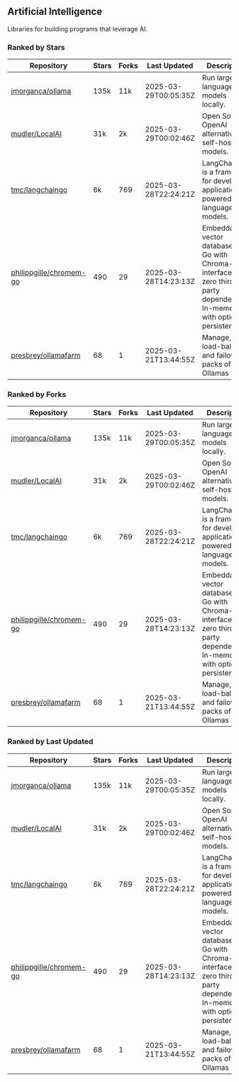 ## Artificial Intelligence

Libraries for building programs that leverage AI.

### Ranked by Stars

| Repository | Stars | Forks | Last Updated | Description | 
|------------|-------|-------|--------------|-------------|
| [jmorganca/ollama](https://github.com/jmorganca/ollama) | 135k | 11k | 2025-03-29T00:05:35Z |  Run large language models locally. |
| [mudler/LocalAI](https://github.com/mudler/LocalAI) | 31k | 2k | 2025-03-29T00:02:46Z |  Open Source OpenAI alternative, self-host AI models. |
| [tmc/langchaingo](https://github.com/tmc/langchaingo) | 6k | 769 | 2025-03-28T22:24:21Z |  LangChainGo is a framework for developing applications powered by language models. |
| [philippgille/chromem-go](https://github.com/philippgille/chromem-go) | 490 | 29 | 2025-03-28T14:23:13Z |  Embeddable vector database for Go with Chroma-like interface and zero third-party dependencies. In-memory with optional persistence. |
| [presbrey/ollamafarm](https://github.com/presbrey/ollamafarm) | 68 | 1 | 2025-03-21T13:44:55Z |  Manage, load-balance, and failover packs of Ollamas |

### Ranked by Forks

| Repository | Stars | Forks | Last Updated | Description | 
|------------|-------|-------|--------------|-------------|
| [jmorganca/ollama](https://github.com/jmorganca/ollama) | 135k | 11k | 2025-03-29T00:05:35Z |  Run large language models locally. |
| [mudler/LocalAI](https://github.com/mudler/LocalAI) | 31k | 2k | 2025-03-29T00:02:46Z |  Open Source OpenAI alternative, self-host AI models. |
| [tmc/langchaingo](https://github.com/tmc/langchaingo) | 6k | 769 | 2025-03-28T22:24:21Z |  LangChainGo is a framework for developing applications powered by language models. |
| [philippgille/chromem-go](https://github.com/philippgille/chromem-go) | 490 | 29 | 2025-03-28T14:23:13Z |  Embeddable vector database for Go with Chroma-like interface and zero third-party dependencies. In-memory with optional persistence. |
| [presbrey/ollamafarm](https://github.com/presbrey/ollamafarm) | 68 | 1 | 2025-03-21T13:44:55Z |  Manage, load-balance, and failover packs of Ollamas |

### Ranked by Last Updated

| Repository | Stars | Forks | Last Updated | Description | 
|------------|-------|-------|--------------|-------------|
| [jmorganca/ollama](https://github.com/jmorganca/ollama) | 135k | 11k | 2025-03-29T00:05:35Z |  Run large language models locally. |
| [mudler/LocalAI](https://github.com/mudler/LocalAI) | 31k | 2k | 2025-03-29T00:02:46Z |  Open Source OpenAI alternative, self-host AI models. |
| [tmc/langchaingo](https://github.com/tmc/langchaingo) | 6k | 769 | 2025-03-28T22:24:21Z |  LangChainGo is a framework for developing applications powered by language models. |
| [philippgille/chromem-go](https://github.com/philippgille/chromem-go) | 490 | 29 | 2025-03-28T14:23:13Z |  Embeddable vector database for Go with Chroma-like interface and zero third-party dependencies. In-memory with optional persistence. |
| [presbrey/ollamafarm](https://github.com/presbrey/ollamafarm) | 68 | 1 | 2025-03-21T13:44:55Z |  Manage, load-balance, and failover packs of Ollamas |


